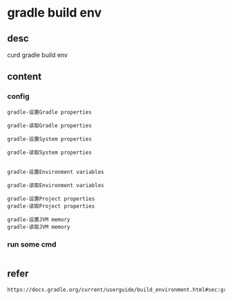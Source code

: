 # gradle build env

## desc

curd gradle build env

## content

### config

```
gradle-设置Gradle properties

gradle-读取Gradle properties

gradle-设置System properties

gradle-读取System properties


gradle-设置Environment variables

gradle-读取Environment variables

gradle-设置Project properties
gradle-读取Project properties

gradle-设置JVM memory
gradle-读取JVM memory

```

### run some cmd
```sh
```

## refer
```
https://docs.gradle.org/current/userguide/build_environment.html#sec:gradle_system_properties
```